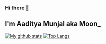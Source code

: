 ### Hi there 👋

## I'm Aaditya Munjal aka Moon_ 
[![My github stats](https://github-readme-stats.vercel.app/api?username=AadityaMunjal&theme=tokyonight&hide_border=true)](https://github.com/anuraghazra/github-readme-stats)
[![Top Langs](https://github-readme-stats.vercel.app/api/top-langs/?username=AadityaMunjal&layout=compact&theme=tokyonight&hide_border=true)](https://github.com/anuraghazra/github-readme-stats)
